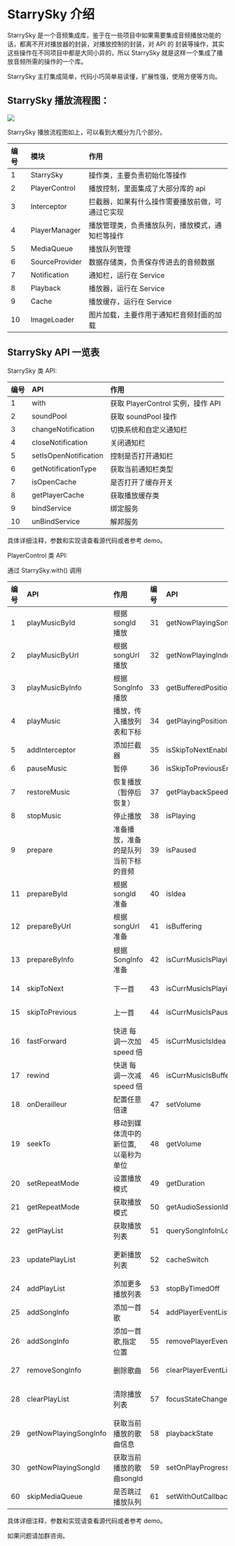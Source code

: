 # StarrySky 介绍

StarrySky 是一个音频集成库，鉴于在一些项目中如果需要集成音频播放功能的话，都离不开对播放器的封装，对播放控制的封装，对 API 的
封装等操作，其实这些操作在不同项目中都是大同小异的，所以 StarrySky 就是这样一个集成了播放音频所需的操作的一个库。

StarrySky 主打集成简单，代码小巧简单易读懂，扩展性强，使用方便等方向。

## StarrySky 播放流程图：

<img src="https://github.com/EspoirX/StarrySky/raw/androidx/art/StarrySky流程图.png">

StarrySky 播放流程图如上，可以看到大概分为几个部分。

| 编号      | 模块           |    作用                                    |
|:-------  | :--------      | :--------                                  |
|    1     | StarrySky      | 操作类，主要负责初始化等操作                   |
|    2     | PlayerControl  | 播放控制，里面集成了大部分库的 api             |
|    3     | Interceptor    | 拦截器，如果有什么操作需要播放前做，可通过它实现 |
|    4     | PlayerManager  | 播放管理类，负责播放队列，播放模式，通知栏等操作 |
|    5     | MediaQueue     | 播放队列管理                                 |
|    6     | SourceProvider | 数据存储类，负责保存传进去的音频数据            |
|    7     | Notification   | 通知栏，运行在 Service                       |
|    8     | Playback       | 播放器，运行在 Service                       |
|    9     | Cache          | 播放缓存，运行在 Service                     |
|    10    | ImageLoader    | 图片加载，主要作用于通知栏音频封面的加载        |


## StarrySky API 一览表

StarrySky 类 API:

| 编号      | API                   |    作用                           |
|:-------  | :--------              | :--------                        |
|    1     | with                   | 获取 PlayerControl 实例，操作 API  |
|    2     | soundPool              | 获取 soundPool 操作               |
|    3     | changeNotification     | 切换系统和自定义通知栏              |
|    4     | closeNotification      | 关闭通知栏                         |
|    5     | setIsOpenNotification  | 控制是否打开通知栏                  |
|    6     | getNotificationType    | 获取当前通知栏类型                  |
|    7     | isOpenCache            | 是否打开了缓存开关                  |
|    8     | getPlayerCache         | 获取播放缓存类                     |
|    9     | bindService            | 绑定服务                          |
|    10    | unBindService          | 解邦服务                          |

具体详细注释，参数和实现请查看源代码或者参考 demo。

PlayerControl 类 API:

通过 StarrySky.with() 调用

| 编号      | API                       |    作用                           | 编号      | API                       |    作用                           |
|:-------  | :--------                  | :--------                        |:-------  | :--------                  | :--------                        |
|    1     | playMusicById              | 根据 songId 播放                  |  31    | getNowPlayingSongUrl       | 获取当前播放的歌曲url                 |
|    2     | playMusicByUrl             | 根据 songUrl 播放                 |  32    | getNowPlayingIndex         | 获取当前播放歌曲的下标                 |
|    3     | playMusicByInfo            | 根据 SongInfo 播放                |   33    | getBufferedPosition        | 获取缓存位置 毫秒为单位                |
|    4     | playMusic                  | 播放，传入播放列表和下标            | 34    | getPlayingPosition         | 获取播放位置 毫秒为单位                |
|    5     | addInterceptor             | 添加拦截器                        |   35    | isSkipToNextEnabled        | 是否有下一首                          |
|    6     | pauseMusic                 | 暂停                              | 36    | isSkipToPreviousEnabled    | 是否有上一首                          |
|    7     | restoreMusic               | 恢复播放（暂停后恢复）              |  37    | getPlaybackSpeed           | 获取播放速度                          |
|    8     | stopMusic                  | 停止播放                           |  38    | isPlaying                  | 是否在播放                            |
|    9     | prepare                    | 准备播放，准备的是队列当前下标的音频  |  39    | isPaused                   | 是否暂停                              |
|    11    | prepareById                | 根据 songId 准备                   |  40    | isIdea                     | 是否空闲                              |
|    12    | prepareByUrl               | 根据 songUrl 准备                  |  41    | isBuffering                | 是否缓冲                              |
|    13    | prepareByInfo              | 根据 SongInfo 准备                 |   42    | isCurrMusicIsPlayingMusic  | 判断传入的音乐是不是正在播放的音乐       |
|    14    | skipToNext                 | 下一首                             |  43    | isCurrMusicIsPlaying       | 判断传入的音乐是否正在播放              |
|    15    | skipToPrevious             | 上一首                             |  44    | isCurrMusicIsPaused        | 判断传入的音乐是否正在暂停              |
|    16    | fastForward                | 快进 每调一次加 speed 倍            |   45    | isCurrMusicIsIdea          | 判断传入的音乐是否空闲                 |
|    17    | rewind                     | 快退 每调一次减 speed 倍            |  46    | isCurrMusicIsBuffering     | 判断传入的音乐是否缓冲                  |
|    18    | onDerailleur               | 配置任意倍速                        |  47    | setVolume                  | 设置音量, 范围 0到1                   |
|    19    | seekTo                     | 移动到媒体流中的新位置,以毫秒为单位   |  48    | getVolume                  | 获取音量                              |
|    20    | setRepeatMode              | 设置播放模式                        |  49    | getDuration                | 获取媒体时长，单位毫秒                  |
|    21    | getRepeatMode              | 获取播放模式                        |  50    | getAudioSessionId          | 获取 AudioSessionId                  |
|    22    | getPlayList                | 获取播放列表                        | 51    | querySongInfoInLocal       | 扫描本地媒体信息                       |
|    23    | updatePlayList             | 更新播放列表                        | 52    | cacheSwitch                | 缓存开关，可控制是否使用缓存功能         |
|    24    | addPlayList                | 添加更多播放列表                    | 53    | stopByTimedOff             | 定时暂停或停止                         |
|    25    | addSongInfo                | 添加一首歌                          |  54    | addPlayerEventListener     | 添加一个状态监听                       |
|    26    | addSongInfo                | 添加一首歌,指定位置                  | 55    | removePlayerEventListener  | 删除一个状态监听                       |
|    27    | removeSongInfo             | 删除歌曲                            | 56    | clearPlayerEventListener   | 删除所有状态监听                       |
|    28    | clearPlayList              | 清除播放列表                         |   57    | focusStateChange           | 焦点变化监听,LiveData 方式             |
|    29    | getNowPlayingSongInfo      | 获取当前播放的歌曲信息                |    58    | playbackState              | 状态监听,LiveData 方式                 |
|    30    | getNowPlayingSongId        | 获取当前播放的歌曲songId             |  59    | setOnPlayProgressListener  | 设置进度监听                           |
|    60    | skipMediaQueue             | 是否跳过播放队列                     |  61    | setWithOutCallback         | 是否需要状态回调                        |



具体详细注释，参数和实现请查看源代码或者参考 demo。

如果问题请加群咨询。